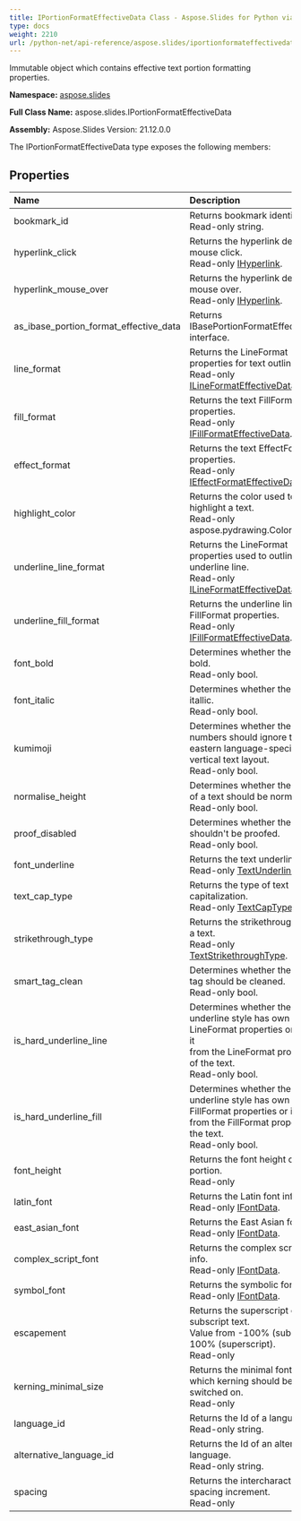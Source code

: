 ```yaml
---
title: IPortionFormatEffectiveData Class - Aspose.Slides for Python via .NET - API Reference
type: docs
weight: 2210
url: /python-net/api-reference/aspose.slides/iportionformateffectivedata/
---
```


Immutable object which contains effective text portion formatting properties.

**Namespace:** [aspose.slides](/python-net/api-reference/aspose.slides/)

**Full Class Name:** aspose.slides.IPortionFormatEffectiveData

**Assembly:**  Aspose.Slides Version: 21.12.0.0

The IPortionFormatEffectiveData type exposes the following members:
## **Properties**
|**Name**|**Description**|
| :- | :- |
|bookmark_id|Returns bookmark identifier.<br/>            Read-only string.|
|hyperlink_click|Returns the hyperlink defined for mouse click.<br/>            Read-only [IHyperlink](/python-net/api-reference/aspose.slides/ihyperlink/).|
|hyperlink_mouse_over|Returns the hyperlink defined for mouse over.<br/>            Read-only [IHyperlink](/python-net/api-reference/aspose.slides/ihyperlink/).|
|as_ibase_portion_format_effective_data|Returns IBasePortionFormatEffectiveData interface.|
|line_format|Returns the LineFormat properties for text outlining.<br/>            Read-only [ILineFormatEffectiveData](/python-net/api-reference/aspose.slides/ilineformateffectivedata/).|
|fill_format|Returns the text FillFormat properties.<br/>            Read-only [IFillFormatEffectiveData](/python-net/api-reference/aspose.slides/ifillformateffectivedata/).|
|effect_format|Returns the text EffectFormat properties.<br/>            Read-only [IEffectFormatEffectiveData](/python-net/api-reference/aspose.slides/ieffectformateffectivedata/).|
|highlight_color|Returns the color used to highlight a text.<br/>            Read-only aspose.pydrawing.Color.|
|underline_line_format|Returns the LineFormat properties used to outline underline line.<br/>            Read-only [ILineFormatEffectiveData](/python-net/api-reference/aspose.slides/ilineformateffectivedata/).|
|underline_fill_format|Returns the underline line FillFormat properties.<br/>            Read-only [IFillFormatEffectiveData](/python-net/api-reference/aspose.slides/ifillformateffectivedata/).|
|font_bold|Determines whether the font is bold.<br/>            Read-only bool.|
|font_italic|Determines whether the font is itallic.<br/>            Read-only bool.|
|kumimoji|Determines whether the numbers should ignore text eastern language-specific vertical text layout.<br/>            Read-only bool.|
|normalise_height|Determines whether the height of a text should be normalized.<br/>            Read-only bool.|
|proof_disabled|Determines whether the text shouldn't be proofed.<br/>            Read-only bool.|
|font_underline|Returns the text underline type.<br/>            Read-only [TextUnderlineType](/python-net/api-reference/aspose.slides/textunderlinetype/).|
|text_cap_type|Returns the type of text capitalization.<br/>            Read-only [TextCapType](/python-net/api-reference/aspose.slides/textcaptype/).|
|strikethrough_type|Returns the strikethrough type of a text.<br/>            Read-only [TextStrikethroughType](/python-net/api-reference/aspose.slides/textstrikethroughtype/).|
|smart_tag_clean|Determines whether the smart tag should be cleaned.<br/>            Read-only bool.|
|is_hard_underline_line|Determines whether the underline style has own LineFormat properties or inherits it<br/>            from the LineFormat properties of the text.<br/>            Read-only bool.|
|is_hard_underline_fill|Determines whether the underline style has own FillFormat properties or inherits it<br/>            from the FillFormat properties of the text.<br/>            Read-only bool.|
|font_height|Returns the font height of a portion.<br/>            Read-only|
|latin_font|Returns the Latin font info.<br/>            Read-only [IFontData](/python-net/api-reference/aspose.slides/ifontdata/).|
|east_asian_font|Returns the East Asian font info.<br/>            Read-only [IFontData](/python-net/api-reference/aspose.slides/ifontdata/).|
|complex_script_font|Returns the complex script font info.<br/>            Read-only [IFontData](/python-net/api-reference/aspose.slides/ifontdata/).|
|symbol_font|Returns the symbolic font info.<br/>            Read-only [IFontData](/python-net/api-reference/aspose.slides/ifontdata/).|
|escapement|Returns the superscript or subscript text.<br/>            Value from -100% (subscript) to 100% (superscript).<br/>            Read-only|
|kerning_minimal_size|Returns the minimal font size, for which kerning should be switched on.<br/>            Read-only|
|language_id|Returns the Id of a language.<br/>            Read-only string.|
|alternative_language_id|Returns the Id of an alternative language.<br/>            Read-only string.|
|spacing|Returns the intercharacter spacing increment.<br/>            Read-only|
